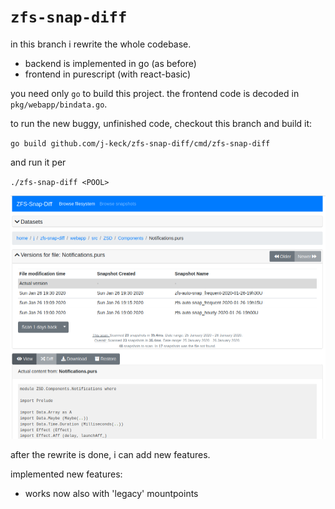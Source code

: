# `zfs-snap-diff`

in this branch i rewrite the whole codebase.

  - backend is implemented in go (as before)
  - frontend in purescript (with react-basic)


you need only `go` to build this project.
the frontend code is decoded in `pkg/webapp/bindata.go`.


to run the new buggy, unfinished code, checkout this branch and build it:

  `go build github.com/j-keck/zfs-snap-diff/cmd/zfs-snap-diff`

and run it per

  `./zfs-snap-diff <POOL>`


![Browse Filesystem](doc/browse-filesystem.png)


after the rewrite is done, i can add new features.

implemented new features:

  - works now also with 'legacy' mountpoints
